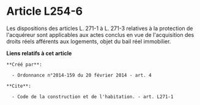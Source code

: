 # Article L254-6

Les dispositions des articles L. 271-1 à L. 271-3 relatives à la protection de l'acquéreur sont applicables aux actes conclus
en vue de l'acquisition des droits réels afférents aux logements, objet du bail réel immobilier.

**Liens relatifs à cet article**

	**Créé par**:

	  - Ordonnance n°2014-159 du 20 février 2014 - art. 4

	**Cite**:

	  - Code de la construction et de l'habitation. - art. L271-1
